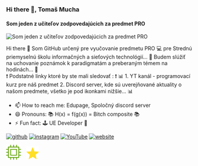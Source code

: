 ### Hi there 👋, Tomaš Mucha
#### Som jeden z učiteľov zodpovedajúcich za predmet PRO 
![Som jeden z učiteľov zodpovedajúcich za predmet PRO ]([[[https://www.spsknm.sk/ssknm/sites/default/files/slideshow/1.jpg](https://www.google.com/url?sa=i&url=https%3A%2F%2Fwww.vecteezy.com%2Ffree-vector%2Fcoding-banner&psig=AOvVaw1kNaCAUFRR7TYgQkOiS624&ust=1725902705116000&source=images&cd=vfe&opi=89978449&ved=0CBQQjRxqFwoTCPDzyd_us4gDFQAAAAAdAAAAABAJ)](https://static.vecteezy.com/system/resources/previews/017/383/808/non_2x/coding-system-minimal-infographic-banner-vector.jpg)](https://www.google.com/url?sa=i&url=http%3A%2F%2Fwww.spsknm.sk%2Fssknm%2F&psig=AOvVaw2FDsmxkrZ9QOYjJvGmFLWh&ust=1725903235263000&source=images&cd=vfe&opi=89978449&ved=0CBQQjRxqFwoTCIDbw_LVs4gDFQAAAAAdAAAAABAE))

Hi there 👋  Som GitHub určený pre vyučovanie predmetu PRO :computer: pre Strednú priemyselnú školu informačných a sieťových technológií... 
:scroll: Budem slúžiť na uchovanie poznámok k paradigmatám a preberaným témem na hodinách... :scroll:  
:exclamation: Podstatné linky ktoré by ste mali sledovať : :exclamation: 
:bar_chart: 1. YT kanál - programovací kurz pre náš predmet 
 2. Discord server, kde sú uverejňované aktuality o našom predmete, všetko je pod ikonkami nižšie... :bar_chart: 



- 📫 How to reach me: Edupage, Spoločný discord server 
- 😄 Pronouns: 📚 H(x)  = f(g(x)) = Bitch composite 📚 
- ⚡ Fun fact: 🕹️ UE Developer 🔮 


[<img src='https://cdn.jsdelivr.net/npm/simple-icons@3.0.1/icons/github.svg' alt='github' height='40'>](https://github.com/SPSITKNM)  [<img src='https://cdn.jsdelivr.net/npm/simple-icons@3.0.1/icons/instagram.svg' alt='instagram' height='40'>](https://www.instagram.com/https://discord.gg/eSQDsna4d7/)  [<img src='https://cdn.jsdelivr.net/npm/simple-icons@3.0.1/icons/youtube.svg' alt='YouTube' height='40'>](https://www.youtube.com/channel/UC0TOfJp6MtFlLSgfdhnlS9g)  [<img src='https://cdn.jsdelivr.net/npm/simple-icons@3.0.1/icons/icloud.svg' alt='website' height='40'>](http://www.spsknm.sk/ssknm/)  

<a href='https://docs.github.com/en/developers'><img src='https://raw.githubusercontent.com/acervenky/animated-github-badges/master/assets/devbadge.gif' width='40' height='40'></a> <a href='https://stars.github.com/'><img src='https://raw.githubusercontent.com/acervenky/animated-github-badges/master/assets/starbadge.gif' width='35' height='35'></a> 

